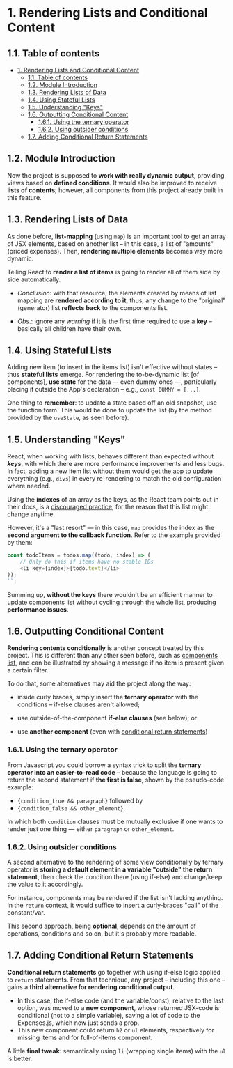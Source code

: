 # 1. Rendering Lists and Conditional Content

## 1.1. Table of contents

- [1. Rendering Lists and Conditional Content](#1-rendering-lists-and-conditional-content)
  - [1.1. Table of contents](#11-table-of-contents)
  - [1.2. Module Introduction](#12-module-introduction)
  - [1.3. Rendering Lists of Data](#13-rendering-lists-of-data)
  - [1.4. Using Stateful Lists](#14-using-stateful-lists)
  - [1.5. Understanding "Keys"](#15-understanding-keys)
  - [1.6. Outputting Conditional Content](#16-outputting-conditional-content)
    - [1.6.1. Using the ternary operator](#161-using-the-ternary-operator)
    - [1.6.2. Using outsider conditions](#162-using-outsider-conditions)
  - [1.7. Adding Conditional Return Statements](#17-adding-conditional-return-statements)

<!-- 63. Module Introduction -->

## 1.2. Module Introduction

Now the project is supposed to **work with really dynamic output**, providing views based on **defined conditions**. It would also be improved to receive **lists of contents**; however, all components from this project already built in this feature.

<!-- 64. Rendering Lists of Data -->

## 1.3. Rendering Lists of Data

As done before, **list-mapping** (using `map`) is an important tool to get an array of JSX elements, based on another list – in this case, a list of "amounts" (priced expenses). Then, **rendering multiple elements** becomes way more dynamic.

Telling React to **render a list of items** is going to render all of them side by side automatically.

-   _Conclusion_: with that resource, the elements created by means of list mapping are **rendered according to it**, thus, any change to the "original" (generator) list **reflects back** to the components list.

-   _Obs_.: ignore any _warning_ if it is the first time required to use a **key** – basically all children have their own.

<!-- 65. Using Stateful Lists -->

## 1.4. Using Stateful Lists

Adding new item (to insert in the items list) isn't effective without states – thus **stateful lists** emerge. For rendering the to-be-dynamic list [of components], **use state** for the data — even dummy ones —, particularly placing it outside the App's declaration – e.g., `const DUMMY = [...]`.

One thing to **remember**: to update a state based off an old snapshot, use the function form. This would be done to update the list (by the method provided by the `useState`, as seen before).

<!-- 66. Understanding "Keys" -->

## 1.5. Understanding "Keys"

React, when working with lists, behaves different than expected without **_keys_**, with which there are more performance improvements and less bugs. In fact, adding a new item list without them would get the app to update everything (e.g., `divs`) in every re-rendering to match the old configuration where needed.

Using the **indexes** of an array as the keys, as the React team points out in their docs, is a [discouraged practice](#https://reactjs.org/docs/lists-and-keys.html#keys), for the reason that this list might change anytime.

However, it's a "last resort" — in this case, `map` provides the index as the **second argument to the callback function**. Refer to the example provided by them:

```javascript
const todoItems = todos.map((todo, index) => (
    // Only do this if items have no stable IDs
    <li key={index}>{todo.text}</li>
));
``;
```

Summing up, **without the keys** there wouldn't be an efficient manner to update components list without cycling through the whole list, producing **performance issues**.

<!-- 67. Outputting Conditional Content -->

## 1.6. Outputting Conditional Content

**Rendering contents conditionally** is another concept treated by this project. This is different than any other seen before, such as [components list](#13-rendering-lists-of-data), and can be illustrated by showing a message if no item is present given a certain filter.

To do that, some alternatives may aid the project along the way:

-   inside curly braces, simply insert the **ternary operator** with the conditions – if-else clauses aren't allowed;

-   use outside-of-the-component **if-else clauses** (see below); or
-   use **another component** (even with [conditional return statements](#17-adding-conditional-return-statements))

### 1.6.1. Using the ternary operator

From Javascript you could borrow a syntax trick to split the **ternary operator into an easier-to-read code** – because the language is going to return the second statement if **the first is false**, shown by the pseudo-code example:

-   `{condition_true && paragraph}` followed by
-   `{condition_false && other_element}`.

In which both `condition` clauses must be mutually exclusive if one wants to render just one thing — either `paragraph` or `other_element`.

### 1.6.2. Using outsider conditions

A second alternative to the rendering of some view conditionally by ternary operator is **storing a default element in a variable "outside" the return statement**, then check the condition there (using if-else) and change/keep the value to it accordingly.

For instance, components may be rendered if the list isn't lacking anything. In the `return` context, it would suffice to insert a curly-braces "call" of the constant/var.

This second approach, being **optional**, depends on the amount of operations, conditions and so on, but it's probably more readable.

<!-- 68. Adding Conditional Return Statements -->

## 1.7. Adding Conditional Return Statements

**Conditional return statements** go together with using if-else logic applied to `return` statements. From that technique, any project – including this one – gains a **third alternative for rendering conditional output**.

-   In this case, the if-else code (and the variable/const), relative to the last option, was moved to a **new component**, whose returned JSX-code is conditional (not to a simple variable), saving a lot of code to the Expenses.js, which now just sends a prop.
-   This new component could return `h2` or `ul` elements, respectively for missing items and for full-of-items component.

A little **final tweak**: semantically using `li` (wrapping single items) with the `ul` is better.
